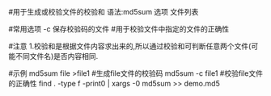 #用于生成或校验文件的校验和
语法:md5sum 选项 文件列表

#常用选项
-c 保存校验码的文件	#用于校验文件中指定的文件的正确性

#注意
1.校验和是根据文件内容求出来的,所以通过校验和可判断任意两个文件(可能不同文件名)是否内容相同.

#示例
md5sum file >file1	#生成file文件的校验码
md5sum -c file1		#校验file文件的正确性
find . -type f -print0 | xargs -0 md5sum >> demo.md5
